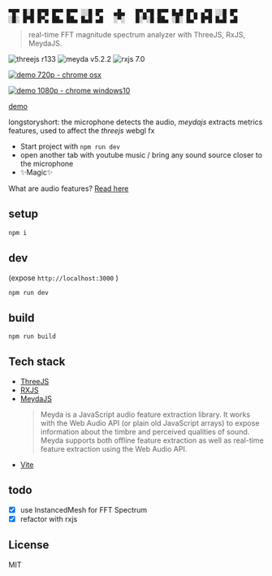 ```
▀█▀ █░█ █▀█ █▀▀ █▀▀ ░░█ █▀   ▄█▄   █▀▄▀█ █▀▀ █▄█ █▀▄ ▄▀█ ░░█ █▀
░█░ █▀█ █▀▄ ██▄ ██▄ █▄█ ▄█   ░▀░   █░▀░█ ██▄ ░█░ █▄▀ █▀█ █▄█ ▄█
```

> real-time FFT magnitude spectrum analyzer with ThreeJS, RxJS, MeydaJS.

![threejs r133](https://img.shields.io/badge/three-v133-green) ![meyda v5.2.2](https://img.shields.io/badge/meyda-v5.2.2-green) ![rxjs 7.0](https://img.shields.io/badge/rxjs-v7.0-green)

[![demo 720p - chrome osx](https://img.youtube.com/vi/Afveg4cTy_g/0.jpg)](https://www.youtube.com/watch?v=Afveg4cTy_g)

[![demo 1080p - chrome windows10](https://img.youtube.com/vi/Lvakr96Llcg/0.jpg)](https://www.youtube.com/watch?v=Lvakr96Llcg)

[demo](https://threejs-meydajs-fftspectrum.surge.sh)

longstoryshort: the microphone detects the audio, _meydajs_ extracts metrics features, used to affect the _threejs_ webgl fx

- Start project with `npm run dev`
- open another tab with youtube music / bring any sound source closer to the microphone
- ✨Magic✨

What are audio features? [Read here](https://meyda.js.org/audio-features)

## setup

```sh
npm i
```

## dev

(expose `http://localhost:3000` )

```sh
npm run dev
```

## build

```sh
npm run build
```

## Tech stack

- [ThreeJS](https://threejs.org)
- [RXJS](https://rxjs.dev/)
- [MeydaJS](https://meyda.js.org/)
  > Meyda is a JavaScript audio feature extraction library. It works with the Web Audio API (or plain old JavaScript arrays) to expose information about the timbre and perceived qualities of sound. Meyda supports both offline feature extraction as well as real-time feature extraction using the Web Audio API.
- [Vite](https://vitejs.dev/)

## todo

- [x] use InstancedMesh for FFT Spectrum
- [x] refactor with rxjs

## License

MIT
